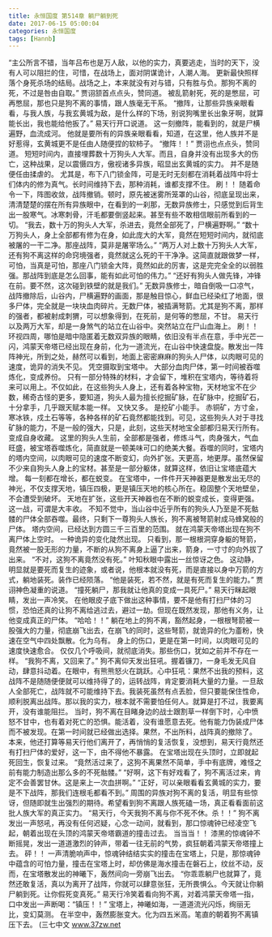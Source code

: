 ```yaml
---
title: 永恒国度 第514章 躺尸躺到死
date: 2017-06-15 05:00:04
categories: 永恒国度
tags: [Hannb]
---
```


“主公所言不错，当年吕布也是万人敌，以他的实力，真要逃走，当时的天下，没有人可以阻拦的住，可惜，在战场上，面对阴谋诡计，人潮人海。 更新最快照样落个身死杀场的结局。战场之上，本来就没有对与错，只有胜与负。那狗不离的死，不过是咎由自取。”
贾诩颔首点点头，赞同道。
被乱箭射死，死的是憋屈，可再憋屈，那也只是狗不离的事情，跟人族毫无干系。
“撤阵，让那些异族亲眼看看，与我人族，与我玄黄城为敌，是什么样的下场，别说狗嘴里长出象牙啊，就算能长出，我也能给他扳了。”
易天行开口说道。
这一刻撤阵，能看到的，就是尸横遍野，血流成河。
他就是要所有的异族亲眼看看，知道，在这里，他人族并不是好惹得，玄黄城更不是任由人随便捏的软柿子。
“撤阵！！”
贾诩也点点头，赞同道。
短短时间内，直接埋葬数十万狗头人大军。而且，自身并没有出现多大的伤亡，这种战果，足以震慑四方，傲视诸多异族，昭显出玄黄城的实力。
并不是随便任由揉虐的。
尤其是，布下八门锁金阵，可是无时无刻都在消耗着战阵中将士们体内的修为真气。长时间维持下去，那种消耗，谁都支撑不住。
刷！！
随着命令一下，阵图收敛，战阵撤销。顿时，原先被迷雾所笼罩的山谷，彻底呈现出来，清清楚楚的摆在所有异族眼中，在看到的一刹那，无数异族修士，只感觉到后背生出一股寒气。冰寒刺骨，汗毛都要倒竖起来。甚至有些不敢相信眼前所看到的一切。
“我去，数十万的狗头人大军，杀进去，竟然全部死了，尸横遍野啊。”
“数十万狗头人，身上全部都有修为在身，如此庞大的大军，竟然在短短时间内，就彻底被屠的一干二净。那座战阵，莫非是屠宰场么。”
“两万人对上数十万狗头人大军，还有狗不离这样的命窍境强者，竟然就这么死的干干净净。这简直就跟做梦一样，可怕，当真是可怕，那座八门锁金大阵，竟然如此的厉害，这是完完全全的以弱胜强。那战阵到底是怎么回事，能有如此可怕的伟力。”
“还好有狗头人做先锋，冲锋在前。要不然，这次碰到铁壁的就是我们。”
无数异族修士，暗自倒吸一口凉气，战阵撤除后，山谷内，尸横遍野的画面，那是触目惊心，鲜血已经染红了地面，很多尸体，完全就是一块块血肉碎片。无数尸体，被插满弩箭。尤其是狗不离，那样的强者，都被射成刺猬，可以想象得到，在死前，是何等的憋屈，不甘。
易天行以及两万大军，却是一身煞气的站立在山谷中。突然站立在尸山血海上。
刷！！
环视四周，哪怕是暗中隐匿着无数双异族的眼睛，依旧没有半点在意，手中光芒一闪，鸿蒙天帝塔已经出现在身前，化为一道流光，在山谷中快速盘旋。散发出一阵阵神光，所到之处，赫然可以看到，地面上密密麻麻的狗头人尸体，以肉眼可见的速度，诡异的消失不见。
凭空摄取到宝塔中。
大部分血肉尸体，第一时间被吞噬炼化，变成养份。
只有一部分特殊的材料，才会留下，堆积在宝塔内，等待着将来可以用上。不仅如此，在这些狗头人身上，还有着各种宝物，天材地宝不在少数，稀奇古怪的更多，要知道，狗头人最为擅长挖掘矿脉，在矿脉中，挖掘矿石，十分拿手，几乎跟天赋本能一样。
又快又多。
是挖矿小能手。
赤铜矿，方寸金，寒冰铁，戍土石等等，各种各样的矿石竟然都能找到。可见，这些狗头人对于寻找矿脉的能力，不是一般的强大，只是，此刻，这些天材地宝全部都归易天行所有。变成自身收藏。
这里的狗头人生前，全部都是强者，修炼斗气，肉身强大，气血旺盛，被宝塔吞噬炼化，简直就是一顿美味可口的绝美大餐。吞噬的同时，宝塔内的塔内空间，以肉眼可见的速度不断变幻，向外扩张。天更高，地更厚。虽然保留不少来自狗头人身上的宝材。甚至是一部分躯体，就算这样，依旧让宝塔底蕴大增。
每一刻都在增长，都在蜕变。
在宝塔中，一件件开天神器更是散发出无尽的神光，不仅支撑天地，镇压四极，更是镇压天地的核心所在。稳固整个天地壁垒，不会遭受到破坏。
天地在扩张，这些开天神器也在不断的蜕变成长，变得更强。
这一战，可谓是大丰收。
不知不觉中，当山谷中近乎所有的狗头人乃至是不死骷髅的尸体全部吞噬。最终，只剩下一尊狗头人族长，狗不离被弩箭射成马蜂窝般的尸体。
塔内空间，已经达到方圆三千三百里的范围。
就在鸿蒙天帝塔出现在狗不离尸体上空时。
一种诡异的变化陡然出现。
只看到，那一根根洞穿身躯的弩箭，竟然被一股无形的力量，不断的从狗不离身上逼了出来，箭身，一寸寸的向外拔了出来。
“不对，这狗不离竟然没有死。”
叶知秋眼中露出一丝惊讶之色。
这动静，明显就是要死而复生的迹象，或者说，他根本就没有死，而是直接以身中万箭的方式，躺地装死。装作已经陨落。
“他是装死，若不然，就是有死而复生的能力。”
贾诩神色凝重的说道。
“撞死躺尸，那我就让他真的变成一具死尸。”
易天行眯起眼睛，发出一声冷笑。
在他眼皮子底下做出这种事情，要不是他有打扫尸体的习惯，恐怕还真的让狗不离给逃过去，避过一劫。但现在既然发现，那他有义务，让他变成真正的尸体。
“哈哈！！”
躺在地上的狗不离，豁然起身，一根根弩箭被一股强大的力量，彻底崩飞出去，在崩飞的同时，这些弩箭，就诡异的化为齑粉，快速在空气中四处飘散。化为乌有。
身上的伤口，更是在第一时间，以肉眼可见的速度快速愈合。
仅仅几个呼吸间，就彻底消失。那些伤口，犹如之前并不存在一样。
“我狗不离，又回来了。”
狗不离仰天发出狂吼。握着镰刀，一身毛发无风自动，肆意抖动着。在眼中，有熊熊怒火在跳跃。心中狂吼：果然不出我的预料，这战阵不是随随便便就可以维持得了的，运转战阵，肯定要消耗大量的力量。一旦敌人全部死亡，战阵就不可能维持下去。我装死虽然有点丢脸，但只要能保住性命，顺利脱离出战阵。那以我的实力，根本就不需要怕任何人。就算是打不过，我要离开，没有谁能阻拦。
当时，狗不离在目睹身边的战士跟割草一样倒下时，心中愤怒不甘中，也有着对死亡的恐惧。能活着，没有谁愿意去死。他有能力伪装成尸体而不被发现。在第一时间就已经做出选择。果然，不出所料，战阵真的撤除了。
本来，他还打算等易天行他们离开了，再悄悄的复活恢复，没想到，易天行竟然还有打扫尸体的爱好，这一下，由不得他不暴露。
在宝塔出现在头顶时，立即就起死回生，恢复过来。
“竟然活过来了，这狗不离果然不简单，手中有底牌，难怪之前有能力制造出那么多的不死骷髅。”
“好啊，这下有好戏看了，狗不离活过来，肯定不会善罢甘休。这是来上一次血拼啊。”
“正好，可以亲眼看看玄黄城的实力，要是不下战阵，那我们连根毛都看不到。”
周围的异族对狗不离的复活，明显有些惊讶，但随即就生出强烈的期待。希望看到狗不离跟人族死磕一场，真正看看面前这批人族大军的真正实力。
“易天行，今天我狗不离与你不死不休。杀！！”
狗不离发出一声怒吼，再没有任何迟疑，心念一动间，就看到，那口惊魂钟已经凌空飞起，朝着出现在头顶的鸿蒙天帝塔霸道的撞击过去。
当当当！！
漆黑的惊魂钟不断摇晃，发出一道道激烈的钟声，带着一往无前的气势，疯狂朝着鸿蒙天帝塔撞上去。
砰！！
一声清脆响声中，惊魂钟结结实实的撞击在宝塔上，只是，那惊魂钟中蕴含的可怕力量，撞击在宝塔上时，却仿佛是海水撞击在磐石上，纹丝不动，反而，在宝塔散发出的神曦下，轰然间向一旁崩飞出去。
“你乖乖躺尸也就算了，竟然还敢复活，真以为离开了战阵，你就可以肆意张狂，无所畏惧么。今天就让你躺尸躺到死。让你假死变真死。”
易天行冷笑着看向狗不离，对着鸿蒙天帝塔一指，口中发出一声断喝：“镇压！！”
宝塔上，神曦如海，一道道流光闪烁，绚丽无比，变幻莫测。
在半空中，轰然膨胀变大。化为四五米高。笔直的朝着狗不离镇压下去。
(三七中文 www.37zw.net